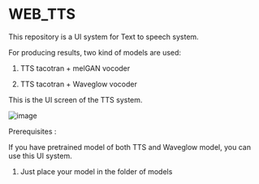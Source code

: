 # WEB_TTS

This repository is a UI system for Text to speech system.

For producing results, two kind of models are used:

1. TTS tacotran + melGAN vocoder

2. TTS tacotran + Waveglow vocoder


This is the UI screen of the TTS system.

![image](https://user-images.githubusercontent.com/45931976/227723166-9fd6d7d4-0eb6-4219-adcc-561d47eb0e79.png)


Prerequisites :

If you have pretrained model of both TTS and Waveglow model, you can use this UI system.

1. Just place your model in the folder of models 






